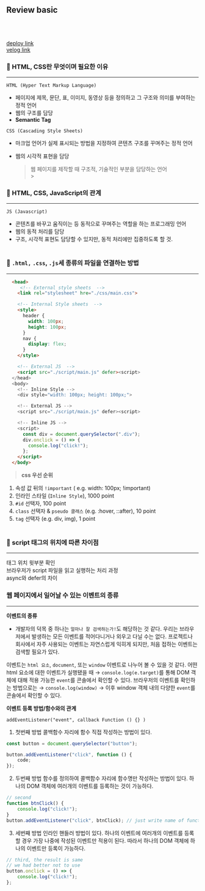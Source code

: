 ## Review basic

<br>
<br>

[deploy link](https://sangwoong03.github.io/introduction_sw/)  
[velog link](https://velog.io/@sangwoong/WECODE-Project-%EA%B5%AC%ED%98%84-%EA%B8%B0%EB%8A%A5-%EC%86%8C%EA%B0%9C)

### 📌 HTML, CSS란 무엇이며 필요한 이유

---

`HTML (Hyper Text Markup Language)`

- 페이지에 제목, 문단, 표, 이미지, 동영상 등을 정의하고 그 구조와 의미를 부여하는 정적 언어
- 웹의 구조를 담당
- **Semantic Tag**

`CSS (Cascading Style Sheets)`

- 마크업 언어가 실제 표시되는 방법을 지정하여 콘텐츠 구조를 꾸며주는 정적 언어
- 웹의 시각적 표현을 담당

  > 웹 페이지를 제작할 때 구조적, 기술적인 부분을 담당하는 언어
  > <br> > <br>

### 📌 HTML, CSS, JavaScript의 관계

---

`JS (Javascript)`

- 콘텐츠를 바꾸고 움직이는 등 동적으로 꾸며주는 역할을 하는 프로그래밍 언어
- 웹의 동적 처리를 담당
- 구조, 시각적 표현도 담당할 수 있지만, 동적 처리에만 집중하도록 할 것.
  <br>
  <br>

### 📌 `.html,` `.css`, `.js`세 종류의 파일을 연결하는 방법

---

```html
  <head>
     <!-- External style sheets  -->
    <link rel="stylesheet" hre="./css/main.css">

    <!-- Internal Style sheets  -->
    <style>
      header {
        width: 100px;
        height: 100px;
      }
      nav {
        display: flex;
      }
    </style>

    <!-- External JS  -->
    <script src="./script/main.js" defer><script>
  </head>
  <body>
    <!-- Inline Style -->
    <div style="width: 100px; height: 100px;">

    <!-- External JS -->
    <script src="./script/main.js" defer><script>

    <!-- Inline JS -->
    <script>
      const div = document.querySelector(".div");
      div.onclick = () => {
        console.log("click!");
      };
    </script>
  </body>
```

> **css 우선 순위**

1. 속성 값 뒤의 `!important` ( e.g. width: 100px; !important)
2. 인라인 스타일 (`Inline Style`), 1000 point
3. `#id` 선택자, 100 point
4. `class` 선택자 & `pseudo 클래스` (e.g. :hover, ::after), 10 point
5. `tag` 선택자 (e.g. div, img), 1 point
   <br>
   <br>

### 📌 script 태그의 위치에 따른 차이점

---

태그 위치 윗부분 확인  
브라우저가 script 파일을 읽고 실행하는 처리 과정  
async와 defer의 차이

### 웹 페이지에서 일어날 수 있는 이벤트의 종류

---

**이벤트의 종류**

- 개발자의 덕목 중 하나는 `얼마나 잘 검색하는가!`도 해당하는 것 같다.
  우리는 브라우저에서 발생하는 모든 이벤트를 적어다니거나 외우고 다닐 수는 없다.
  프로젝트나 회사에서 자주 사용되는 이벤트는 자연스럽게 익히게 되지만, 처음 접하는 이벤트는 검색할 필요가 있다.

이벤트는 `html 요소`, `document`, 또는 `window` 이벤트로 나누어 볼 수 있을 것 같다.
어떤 html 요소에 대한 이벤트가 실행됐을 때 → `console.log(e.target)`를 통해 DOM 객체에 대해 적용 가능한 `event`를 콘솔에서 확인할 수 있다.
브라우저의 이벤트를 확인하는 방법으로는 → `console.log(window)` → 이후 window 객체 내의 다양한 `event`를 콘솔에서 확인할 수 있다.

**이벤트 등록 방법/함수와의 관계**

`addEventListener("event", callback Function () {} )`

1. 첫번째 방법
   콜백함수 자리에 함수 직접 작성하는 방법이 있다.

```javascript
const button = document.querySelector("button");

button.addEventListener("click", function () {
	code;
});
```

2. 두번째 방법
   함수를 정의하여 콜백함수 자리에 함수명만 작성하는 방법이 있다.
   하나의 DOM 객체에 여러개의 이벤트를 등록하는 것이 가능하다.

```javascript
// second
function btnClick() {
	console.log("click!");
}
button.addEventListener("click", btnClick); // just write name of function
```

3. 세번째 방법
   인라인 핸들러 방법이 있다.
   하나의 이벤트에 여러개의 이벤트를 등록할 경우 가장 나중에 작성된 이벤트만 적용이 된다.
   따라서 하나의 DOM 객체에 하나의 이벤트만 등록이 가능하다.

```javascript
// third, the result is same
// we had better not to use
button.onclick = () => {
	console.log("click!");
};
```
